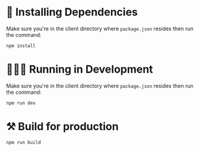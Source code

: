 # 🔧 Installing Dependencies
Make sure you're in the client directory where `package.json` resides then run the command:
```
npm install
```

# 👨🏻‍💻 Running in Development
Make sure you're in the client directory where `package.json` resides then run the command:
```
npm run dev
```

# ⚒ Build for production
```
npm run build
```
